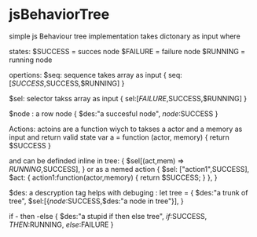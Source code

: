 # jsBehaviorTree
simple js Behaviour tree implementation takes dictonary as input where 

states:
$SUCCESS = succes node
$FAILURE = failure node
$RUNNING = running node 

opertions:
$seq: sequence takes array as input
  {
    seq:[$SUCCESS,$SUCCESS,$RUNNING]
  }
  
$sel: selector takss array as input
  {
    sel:[$FAILURE,$SUCCESS,$RUNNING]
  }
  
$node : a row node 
  {
    $des:"a succesful node",
    $node:$SUCCESS
  }

Actions:
actoins are a function wiych to takses a actor and a memory as input and return valid state 
var a = function (actor, memory) {
  return $SUCCESS
}

and can be definded inline in tree:
{
  $sel[(act,mem) => $RUNNING,$SUCCESS],
}
or as a nemed action
{
  $sel: ["action1",SUCCESS],
  $act: {
    action1:function(actor,memory) {
      return $SUCCESS;
    }
  },
}

$des: a descryption tag helps with debuging :
let tree = {
  $des:"a trunk of tree",
  $sel:[{$node:$SUCCESS,$des:"a node in tree"}],
}


if - then -else
{
  $des:"a stupid if then else tree",
  $if:$SUCCESS,
  $THEN:$RUNNING,
  $else:$FAILURE
}


